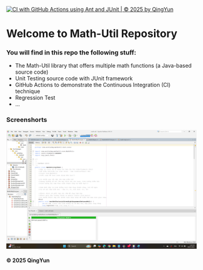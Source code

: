 [![CI with GitHub Actions using Ant and JUnit | © 2025 by QingYun](https://github.com/QingYunne/math-util/actions/workflows/ci-junit.yml/badge.svg)](https://github.com/QingYunne/math-util/actions/workflows/ci-junit.yml)

# Welcome to Math-Util Repository
### You will find in this repo the following stuff:
* The Math-Util library that offers multiple math functions (a Java-based source code)
* Unit Testing source code with JUnit framework 
* GitHub Actions to demonstrate the Continuous Integration (CI) technique
* Regression Test
* ...

### Screenshorts
![DDT & TDD with JUnit](https://github.com/QingYunne/math-util/blob/main/images/DDT%20with%20JUnit.png)

#### © 2025 QingYun